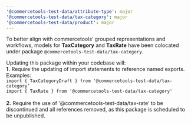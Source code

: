 ```yaml
---
'@commercetools-test-data/attribute-type': major
'@commercetools-test-data/tax-category': major
'@commercetools-test-data/product': major
---
```


To better align with commercetools’ grouped representations and workflows, models for **TaxCategory** and **TaxRate** have been colocated under package `@commercetools-test-data/tax-category`.

Updating this package within your codebase will:<br>
**1.** Require the updating of import statements to reference named exports.<br>
Examples:<br>
`import { TaxCategoryDraft } from '@commercetools-test-data/tax-category’`<br>
`import { TaxRate } from '@commercetools-test-data/tax-category'`<br><br>
**2.** Require the use of '@commercetools-test-data/tax-rate’ to be discontinued and all references removed, as this package is scheduled to be unpublished.
